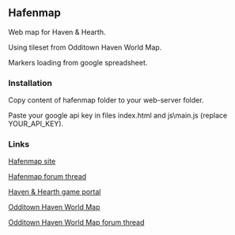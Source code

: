 ## Hafenmap

Web map for Haven & Hearth.

Using tileset from Odditown Haven World Map.

Markers loading from google spreadsheet.


### Installation

Copy content of hafenmap folder to your web-server folder.

Paste your google api key in files index.html and js\main.js (replace YOUR_API_KEY).


### Links
[Hafenmap site](http://hafenmap-jodd.rhcloud.com/)

[Hafenmap forum thread](http://www.havenandhearth.com/forum/viewtopic.php?f=49&t=51908)

[Haven & Hearth game portal](http://www.havenandhearth.com/portal/)

[Odditown Haven World Map](http://odditown.com/haven/map/)

[Odditown Haven World Map forum thread](http://www.havenandhearth.com/forum/viewtopic.php?f=49&t=46918)
